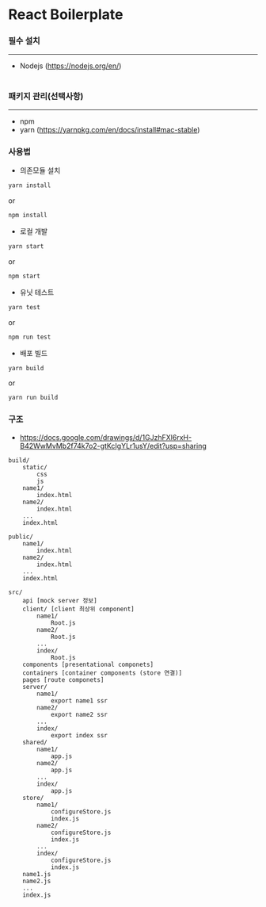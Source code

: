 React Boilerplate
=================

### 필수 설치
---
- Nodejs (https://nodejs.org/en/)
#
### 패키지 관리(선택사항)
***
- npm
- yarn (https://yarnpkg.com/en/docs/install#mac-stable)

### 사용법
- 의존모듈 설치
```sh
yarn install
```
or
```sh
npm install
```
- 로컬 개발
```sh
yarn start
```
or
```sh
npm start
```
- 유닛 테스트
```sh
yarn test
```
or
```sh
npm run test
```
- 배포 빌드
```sh
yarn build
```
or
```sh
yarn run build
```

### 구조
- https://docs.google.com/drawings/d/1GJzhFXl6rxH-B42WwMvMb2f74k7o2-gtKcIgYLr1usY/edit?usp=sharing
```
build/
    static/
        css
        js
    name1/
        index.html
    name2/
        index.html
    ...
    index.html

public/
    name1/
        index.html
    name2/
        index.html
    ...
    index.html

src/
    api [mock server 정보]
    client/ [client 최상위 component]
        name1/
            Root.js
        name2/
            Root.js
        ...
        index/
            Root.js
    components [presentational componets]
    containers [container components (store 연결)]
    pages [route componets]
    server/
        name1/
            export name1 ssr
        name2/
            export name2 ssr
        ...
        index/
            export index ssr
    shared/
        name1/
            app.js
        name2/
            app.js
        ...
        index/
            app.js
    store/
        name1/
            configureStore.js
            index.js
        name2/
            configureStore.js
            index.js
        ...
        index/
            configureStore.js
            index.js
    name1.js
    name2.js
    ...
    index.js
```
